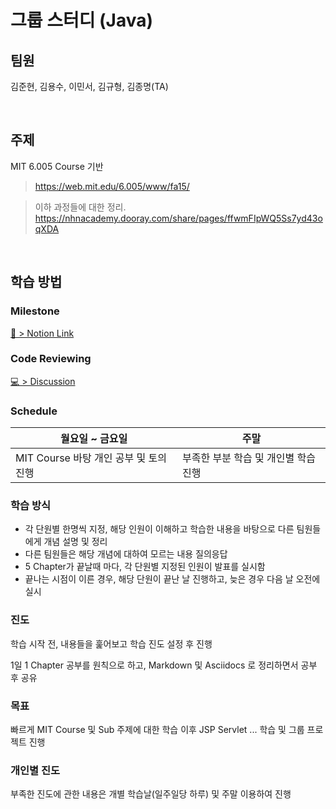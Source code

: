 # 그룹 스터디 (Java)

## 팀원

김준현, 김용수, 이민서, 김규형, 김종명(TA)

<br>

## 주제

MIT 6.005 Course 기반

> https://web.mit.edu/6.005/www/fa15/

> 이하 과정들에 대한 정리. https://nhnacademy.dooray.com/share/pages/ffwmFIpWQ5Ss7yd43oqXDA

<br>

## 학습 방법

### Milestone

[📔 > Notion Link](https://hollow-decision-0dc.notion.site/NHN-Academy-4-e770dbcc27c643648e891f585d3e7493?pvs=4)

### Code Reviewing

[💻 > Discussion](https://github.com/dduneon/NHN_Study/discussions)

### Schedule

| 월요일 ~ 금요일 | 주말 |
| --- | --- |
| MIT Course 바탕 개인 공부 및 토의 진행 | 부족한 부분 학습 및 개인별 학습 진행 |

### 학습 방식

- 각 단원별 한명씩 지정, 해당 인원이 이해하고 학습한 내용을 바탕으로 다른 팀원들에게 개념 설명 및 정리
- 다른 팀원들은 해당 개념에 대하여 모르는 내용 질의응답
- 5 Chapter가 끝날때 마다, 각 단원별 지정된 인원이 발표를 실시함
- 끝나는 시점이 이른 경우, 해당 단원이 끝난 날 진행하고, 늦은 경우 다음 날 오전에 실시

### 진도

학습 시작 전, 내용들을 훑어보고 학습 진도 설정 후 진행

1일 1 Chapter 공부를 원칙으로 하고, Markdown 및 Asciidocs 로 정리하면서 공부 후 공유

### 목표

빠르게 MIT Course 및 Sub 주제에 대한 학습 이후 JSP Servlet ... 학습 및 그룹 프로젝트 진행

### 개인별 진도

부족한 진도에 관한 내용은 개별 학습날(일주일당 하루) 및 주말 이용하여 진행

